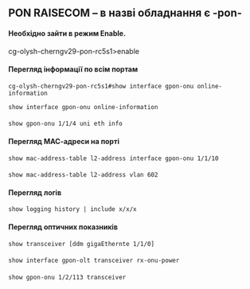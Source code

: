 ## PON RAISECOM – в назві обладнання є -pon- 

#### Необхідно зайти в режим Enable. 
cg-olysh-cherngv29-pon-rc5s1>enable 

#### Перегляд інформації по всім портам 
`cg-olysh-cherngv29-pon-rc5s1#show interface gpon-onu online-information `

    show interface gpon-onu online-information
####
    show gpon-onu 1/1/4 uni eth info 
#### Перегляд МАС-адреси на порті 
    show mac-address-table l2-address interface gpon-onu 1/1/10 
####
    show mac-address-table l2-address vlan 602 
#### Перегляд логів 
    show logging history | include x/x/x 
#### Перегляд оптичних показників 
    show transceiver [ddm gigaEthernte 1/1/0] 
####
    show interface gpon-olt transceiver rx-onu-power  
####
    show gpon-onu 1/2/113 transceiver 

